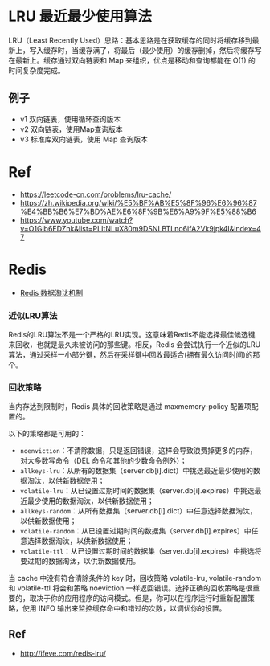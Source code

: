 # LRU 最近最少使用算法

LRU（Least Recently Used）思路：基本思路是在获取缓存的同时将缓存移到最新上，写入缓存时，当缓存满了，将最后（最少使用）的缓存删掉，然后将缓存写在最新上。缓存通过双向链表和 Map 来组织，优点是移动和查询都能在 O(1) 的时间复杂度完成。

## 例子

* v1 双向链表，使用循环查询版本
* v2 双向链表，使用Map查询版本
* v3 标准库双向链表，使用 Map 查询版本

# Ref

* https://leetcode-cn.com/problems/lru-cache/
* https://zh.wikipedia.org/wiki/%E5%BF%AB%E5%8F%96%E6%96%87%E4%BB%B6%E7%BD%AE%E6%8F%9B%E6%A9%9F%E5%88%B6
* https://www.youtube.com/watch?v=O1Glb6FDZhk&list=PLItNLuX80m9DSNLBTLno6ifA2Vk9jpk4I&index=47

# Redis

* [Redis 数据淘汰机制](https://wiki.jikexueyuan.com/project/redis/data-elimination-mechanism.html)

### 近似LRU算法

Redis的LRU算法不是一个严格的LRU实现。这意味着Redis不能选择最佳候选键来回收，也就是最久未被访问的那些键。相反，Redis 会尝试执行一个近似的LRU算法，通过采样一小部分键，然后在采样键中回收最适合(拥有最久访问时间)的那个。

### 回收策略

当内存达到限制时，Redis 具体的回收策略是通过 maxmemory-policy 配置项配置的。

以下的策略都是可用的：

- `noenviction`：不清除数据，只是返回错误，这样会导致浪费掉更多的内存，对大多数写命令（DEL 命令和其他的少数命令例外）；
- `allkeys-lru`：从所有的数据集（server.db[i].dict）中挑选最近最少使用的数据淘汰，以供新数据使用；
- `volatile-lru`：从已设置过期时间的数据集（server.db[i].expires）中挑选最近最少使用的数据淘汰，以供新数据使用；
- `allkeys-random`：从所有数据集（server.db[i].dict）中任意选择数据淘汰，以供新数据使用；
- `volatile-random`：从已设置过期时间的数据集（server.db[i].expires）中任意选择数据淘汰，以供新数据使用；
- `volatile-ttl`：从已设置过期时间的数据集（server.db[i].expires）中挑选将要过期的数据淘汰，以供新数据使用。

当 cache 中没有符合清除条件的 key 时，回收策略 volatile-lru, volatile-random 和 volatile-ttl 将会和策略 noeviction 一样返回错误。选择正确的回收策略是很重要的，取决于你的应用程序的访问模式。但是，你可以在程序运行时重新配置策略，使用 INFO 输出来监控缓存命中和错过的次数，以调优你的设置。

## Ref

* http://ifeve.com/redis-lru/